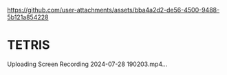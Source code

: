
https://github.com/user-attachments/assets/bba4a2d2-de56-4500-9488-5b121a854228
# TETRIS



Uploading Screen Recording 2024-07-28 190203.mp4…
